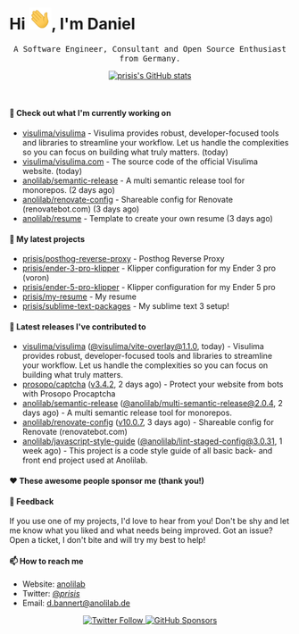 <h1>Hi <img src="https://github.com/prisis/prisis/blob/main/images/hi.gif?raw=true" width="40px" />, I'm Daniel</h1>
<p align="center">
    <samp>A Software Engineer, Consultant and Open Source Enthusiast from Germany.</samp>
</p>

<p align="center">
    <a href="https://github.com/prisis">
        <img alt="prisis's GitHub stats" src="https://github-readme-stats.vercel.app/api?username=prisis&count_private=true&show_icons=true&hide_title=true&include_all_commits=true">
    </a>
</p>

<br/>

#### 👷 Check out what I'm currently working on

- [visulima/visulima](https://github.com/visulima/visulima) - Visulima provides robust, developer-focused tools and libraries to streamline your workflow. Let us handle the complexities so you can focus on building what truly matters. (today)
- [visulima/visulima.com](https://github.com/visulima/visulima.com) - The source code of the official Visulima website. (today)
- [anolilab/semantic-release](https://github.com/anolilab/semantic-release) - A multi semantic release tool for monorepos. (2 days ago)
- [anolilab/renovate-config](https://github.com/anolilab/renovate-config) - Shareable config for Renovate (renovatebot.com) (3 days ago)
- [anolilab/resume](https://github.com/anolilab/resume) - Template to create your own resume (3 days ago)

#### 🌱 My latest projects

- [prisis/posthog-reverse-proxy](https://github.com/prisis/posthog-reverse-proxy) - Posthog Reverse Proxy
- [prisis/ender-3-pro-klipper](https://github.com/prisis/ender-3-pro-klipper) - Klipper configuration for my Ender 3 pro (voron)
- [prisis/ender-5-pro-klipper](https://github.com/prisis/ender-5-pro-klipper) - Klipper configuration for my Ender 5 pro
- [prisis/my-resume](https://github.com/prisis/my-resume) - My resume
- [prisis/sublime-text-packages](https://github.com/prisis/sublime-text-packages) - My sublime text 3 setup!

#### 🔭 Latest releases I've contributed to

- [visulima/visulima](https://github.com/visulima/visulima) ([@visulima/vite-overlay@1.1.0](https://github.com/visulima/visulima/releases/tag/%40visulima/vite-overlay%401.1.0), today) - Visulima provides robust, developer-focused tools and libraries to streamline your workflow. Let us handle the complexities so you can focus on building what truly matters.
- [prosopo/captcha](https://github.com/prosopo/captcha) ([v3.4.2](https://github.com/prosopo/captcha/releases/tag/v3.4.2), 2 days ago) - Protect your website from bots with Prosopo Procaptcha
- [anolilab/semantic-release](https://github.com/anolilab/semantic-release) ([@anolilab/multi-semantic-release@2.0.4](https://github.com/anolilab/semantic-release/releases/tag/%40anolilab/multi-semantic-release%402.0.4), 2 days ago) - A multi semantic release tool for monorepos.
- [anolilab/renovate-config](https://github.com/anolilab/renovate-config) ([v10.0.7](https://github.com/anolilab/renovate-config/releases/tag/v10.0.7), 3 days ago) - Shareable config for Renovate (renovatebot.com)
- [anolilab/javascript-style-guide](https://github.com/anolilab/javascript-style-guide) ([@anolilab/lint-staged-config@3.0.31](https://github.com/anolilab/javascript-style-guide/releases/tag/%40anolilab/lint-staged-config%403.0.31), 1 week ago) - This project is a code style guide of all basic back- and front end project used at Anolilab.

#### ❤️ These awesome people sponsor me (thank you!)


#### 💬 Feedback

If you use one of my projects, I'd love to hear from you! Don't be shy and let me know what you liked
and what needs being improved. Got an issue? Open a ticket, I don't bite and will try my best to help!

#### 📫 How to reach me

- Website: [anolilab](https://anolilab.com)
- Twitter: [@_prisis_](https://twitter.com/_prisis_)
- Email: [d.bannert@anolilab.de](mailto://d.bannert@anolilab.de)

<p align="center">
    <a href="https://twitter.com/_prisis_">
        <img alt="Twitter Follow" src="https://img.shields.io/twitter/follow/_prisis_?style=for-the-badge">
    </a>
    <a href="https://github.com/sponsors/prisis">
        <img alt="GitHub Sponsors" src="https://img.shields.io/static/v1?label=Sponsor&message=%E2%9D%A4&logo=GitHub&style=for-the-badge">
    </a>
</p>
